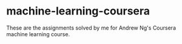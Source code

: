 # machine-learning-coursera
These are the assignments solved by me for Andrew Ng's Coursera machine learning course.
